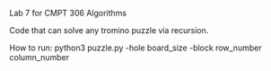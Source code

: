 Lab 7 for CMPT 306 Algorithms

Code that can solve any tromino puzzle via recursion.

How to run: python3 puzzle.py -hole board_size -block row_number column_number
